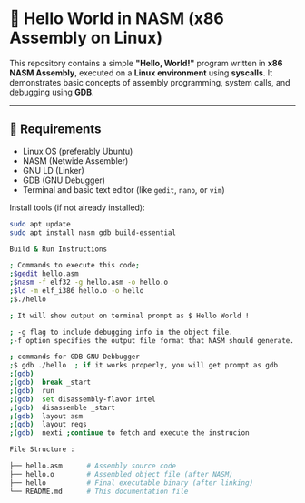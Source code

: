 # 🧠 Hello World in NASM (x86 Assembly on Linux)

This repository contains a simple **"Hello, World!"** program written in **x86 NASM Assembly**, executed on a **Linux environment** using **syscalls**. It demonstrates basic concepts of assembly programming, system calls, and debugging using **GDB**.

---

## 🔧 Requirements

- Linux OS (preferably Ubuntu)
- NASM (Netwide Assembler)
- GNU LD (Linker)
- GDB (GNU Debugger)
- Terminal and basic text editor (like `gedit`, `nano`, or `vim`)

Install tools (if not already installed):
```bash
sudo apt update
sudo apt install nasm gdb build-essential

Build & Run Instructions

; Commands to execute this code; 
;$gedit hello.asm              
;$nasm -f elf32 -g hello.asm -o hello.o         
;$ld -m elf_i386 hello.o -o hello
;$./hello

; It will show output on terminal prompt as $ Hello World !

; -g flag to include debugging info in the object file.
;-f option specifies the output file format that NASM should generate. elf32 , elf64,win32

; commands for GDB GNU Debbugger
;$ gdb ./hello  ; if it works properly, you will get prompt as gdb
;(gdb)
;(gdb)  break _start
;(gdb)  run
;(gdb)  set disassembly-flavor intel
;(gdb)  disassemble _start
;(gdb)  layout asm
;(gdb)  layout regs
;(gdb)  nexti ;continue to fetch and execute the instrucion

File Structure :

├── hello.asm      # Assembly source code
├── hello.o        # Assembled object file (after NASM)
├── hello          # Final executable binary (after linking)
└── README.md      # This documentation file
